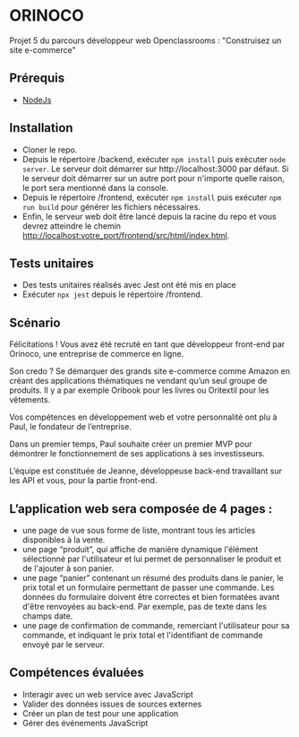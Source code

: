 # ORINOCO

Projet 5 du parcours développeur web Openclassrooms : "Construisez un site e-commerce"

## Prérequis

- [NodeJs](https://nodejs.org/en/)

## Installation

- Cloner le repo.
- Depuis le répertoire /backend, exécuter `npm install` puis exécuter `node server`. Le serveur doit démarrer sur http://localhost:3000 par défaut. Si le serveur doit démarrer sur un autre port pour n'importe quelle raison, le port sera mentionné dans la console.
- Depuis le répertoire /frontend, exécuter `npm install` puis exécuter `npm run build` pour générer les fichiers nécessaires.
- Enfin, le serveur web doit être lancé depuis la racine du repo et vous devrez atteindre le chemin <http://localhost:votre_port/frontend/src/html/index.html>.

## Tests unitaires

- Des tests unitaires réalisés avec Jest ont été mis en place
- Exécuter `npx jest` depuis le répertoire /frontend.

## Scénario

Félicitations ! Vous avez été recruté en tant que développeur front-end par Orinoco, une entreprise de commerce en ligne. 

Son credo ? Se démarquer des grands site e-commerce comme Amazon en créant des applications thématiques ne vendant qu’un seul groupe de produits. Il y a par exemple Oribook pour les livres ou Oritextil pour les vêtements.

Vos compétences en développement web et votre personnalité ont plu à Paul, le fondateur de l’entreprise.

Dans un premier temps, Paul souhaite créer un premier MVP pour démontrer le fonctionnement de ses applications à ses investisseurs.

L’équipe est constituée de Jeanne, développeuse back-end travaillant sur les API et vous, pour la partie front-end.

## L’application web sera composée de 4 pages :

- une page de vue sous forme de liste, montrant tous les articles disponibles
à la vente.
- une page “produit”, qui affiche de manière dynamique l'élément
sélectionné par l'utilisateur et lui permet de personnaliser le produit et de
l'ajouter à son panier.
- une page “panier” contenant un résumé des produits dans le panier, le prix
total et un formulaire permettant de passer une commande. Les données
du formulaire doivent être correctes et bien formatées avant d'être
renvoyées au back-end. Par exemple, pas de texte dans les champs date.
- une page de confirmation de commande, remerciant l'utilisateur pour sa
commande, et indiquant le prix total et l'identifiant de commande envoyé
par le serveur.

## Compétences évaluées

- Interagir avec un web service avec JavaScript
- Valider des données issues de sources externes
- Créer un plan de test pour une application
- Gérer des événements JavaScript